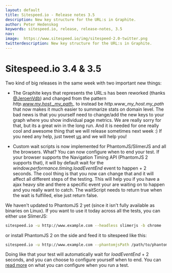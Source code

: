 ```yaml
---
layout: default
title: Sitespeed.io - Release notes 3.5
description: New key structure for the URL:s in Graphite.
author: Peter Hedenskog
keywords: sitespeed.io, release, release-notes, 3.5
nav:
image:  https://www.sitespeed.io/img/sitespeed-2.0-twitter.png
twitterdescription: New key structure for the URL:s in Graphite.
---
```


# Sitespeed.io 3.4 & 3.5
Two kind of big releases in the same week with two important new things:

 * The Graphite keys that represents the URL:s has been reworked (thanks [@JeroenVdb](https://github.com/JeroenVdb)) and changed from the pattern *http.www.my.host._my_path_* to instead be *http.www_my_host._my_path_* that now makes it much easier to summarize stats on domain level. The bad news is that you yourself need to change/add the new keys to your graph where you show individual page metrics.
 We are really sorry for that, but its a great win in the long run. And it is needed for one really cool and awesome thing that we will release sometimes next week :) If you need any help, just tweet [us](https://twitter.com/SiteSpeedio) and we will help you!

 * Custom wait scripts is now implemented for PhantomJS/SlimerJS and all the browsers. What? You can now configure when to end your test. If your browser supports the Navigation Timing API (PhantomJS 2 supports that), it will by default wait for the *window.performance.timing.loadEventEnd* event to happen + 2 seconds. The cool thing is that you now can change that and it will affect all different steps of the testing. This will help you if you have a ajax heavy site and there a specific event your are waiting on to happen and you really want to catch. The waitScript needs to return true when the wait is fulfilled, else just return false.

 We haven't updated to PhantomJS 2 yet (since it isn't fully available as binaries on Linux). If you want to use it today across all the tests, you can either use SlimerJS:

~~~ bash
sitespeed.io -u http://www.example.com --headless slimerjs -b chrome
~~~

 or install PhantomJS 2 on the side and feed it to sitespeed like this:

~~~ bash
sitespeed.io -u http://www.example.com --phantomjsPath /path/to/phantomjs -b chrome
~~~

Doing like that your test will automatically wait for *loadEventEnd* + 2 seconds, and you can choose to configure yourself when to end. You can [read more]({{site.baseurl}}/documentation/browsers/) on what you can configure when you run a test.
